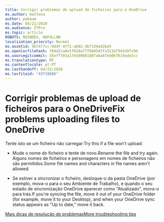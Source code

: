 ```yaml
---
title: Corrigir problemas de upload de ficheiros para o OneDrive
ms.author: matteva
author: pebaum
ms.date: 04/21/2020
ms.audience: ITPro
ms.topic: article
ROBOTS: NOINDEX, NOFOLLOW
localization_priority: Normal
ms.assetid: 467477cc-9d4f-47f1-a602-dbf334a42be5
ms.openlocfilehash: f84d2ca8e5f620af7fb0d583fa311bf9d2d97c0d
ms.sourcegitcommit: 55eff703a17e500681d8fa6a87eb067019ade3cc
ms.translationtype: MT
ms.contentlocale: pt-PT
ms.lasthandoff: 04/22/2020
ms.locfileid: "43719585"
---
```

# <a name="fix-problems-uploading-files-to-onedrive"></a><span data-ttu-id="11615-102">Corrigir problemas de upload de ficheiros para o OneDrive</span><span class="sxs-lookup"><span data-stu-id="11615-102">Fix problems uploading files to OneDrive</span></span>

<span data-ttu-id="11615-103">Tente isto se um ficheiro não carregar:</span><span class="sxs-lookup"><span data-stu-id="11615-103">Try this if a file won't upload:</span></span>
  
- <span data-ttu-id="11615-104">Mude o nome do ficheiro e tente de novo.</span><span class="sxs-lookup"><span data-stu-id="11615-104">Rename the file and try again.</span></span> <span data-ttu-id="11615-105">Alguns nomes de ficheiros e personagens em nomes de ficheiros não são permitidos.</span><span class="sxs-lookup"><span data-stu-id="11615-105">Some file names and characters in file names aren't allowed.</span></span> 
    
- <span data-ttu-id="11615-106">Se estiver a sincronizar o ficheiro, desloque-o da pasta OneDrive (por exemplo, mova-o para o seu Ambiente de Trabalho), e quando o seu estado de sincronização OneDrive aparecer como "Atualizado", mova-o para trás.</span><span class="sxs-lookup"><span data-stu-id="11615-106">If you're syncing the file, move it out of your OneDrive folder (for example, move it to your Desktop), and when your OneDrive sync status appears as "Up to date," move it back.</span></span> 
    
[<span data-ttu-id="11615-107">Mais dicas de resolução de problemas</span><span class="sxs-lookup"><span data-stu-id="11615-107">More troubleshooting tips</span></span>](https://go.microsoft.com/fwlink/?linkid=873155)
  

